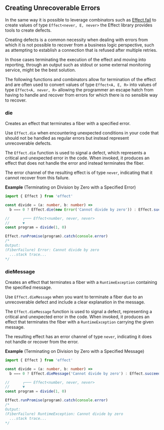 ## Creating Unrecoverable Errors

In the same way it is possible to leverage combinators such as [Effect.fail](/docs/getting-started/creating-effects/#fail) to create values of type `Effect<never, E, never>` the Effect library provides tools to create defects.

Creating defects is a common necessity when dealing with errors from which it is not possible to recover from a business logic perspective, such as attempting to establish a connection that is refused after multiple retries.

In those cases terminating the execution of the effect and moving into reporting, through an output such as stdout or some external monitoring service, might be the best solution.

The following functions and combinators allow for termination of the effect and are often used to convert values of type `Effect<A, E, R>` into values of type `Effect<A, never, R>` allowing the programmer an escape hatch from having to handle and recover from errors for which there is no sensible way to recover.

### die

Creates an effect that terminates a fiber with a specified error.

Use `Effect.die` when encountering unexpected conditions in your code that should
not be handled as regular errors but instead represent unrecoverable defects.

The `Effect.die` function is used to signal a defect, which represents a critical
and unexpected error in the code. When invoked, it produces an effect that
does not handle the error and instead terminates the fiber.

The error channel of the resulting effect is of type `never`, indicating that
it cannot recover from this failure.

**Example** (Terminating on Division by Zero with a Specified Error)

```ts twoslash
import { Effect } from 'effect'

const divide = (a: number, b: number) =>
  b === 0 ? Effect.die(new Error('Cannot divide by zero')) : Effect.succeed(a / b)

//      ┌─── Effect<number, never, never>
//      ▼
const program = divide(1, 0)

Effect.runPromise(program).catch(console.error)
/*
Output:
(FiberFailure) Error: Cannot divide by zero
  ...stack trace...
*/
```

### dieMessage

Creates an effect that terminates a fiber with a `RuntimeException` containing the specified message.

Use `Effect.dieMessage` when you want to terminate a fiber due to an unrecoverable
defect and include a clear explanation in the message.

The `Effect.dieMessage` function is used to signal a defect, representing a critical
and unexpected error in the code. When invoked, it produces an effect that
terminates the fiber with a `RuntimeException` carrying the given message.

The resulting effect has an error channel of type `never`, indicating it does
not handle or recover from the error.

**Example** (Terminating on Division by Zero with a Specified Message)

```ts twoslash
import { Effect } from 'effect'

const divide = (a: number, b: number) =>
  b === 0 ? Effect.dieMessage('Cannot divide by zero') : Effect.succeed(a / b)

//      ┌─── Effect<number, never, never>
//      ▼
const program = divide(1, 0)

Effect.runPromise(program).catch(console.error)
/*
Output:
(FiberFailure) RuntimeException: Cannot divide by zero
  ...stack trace...
*/
```
